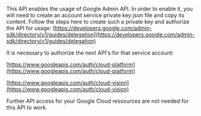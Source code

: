 This API enables the usage of Google Admin API. In order to enable it, you will need to create an account service private key json file and copy its content.
Follow the steps here to create such a private key and authorize the API for usage: [https://developers.google.com/admin-sdk/directory/v1/guides/delegation](https://developers.google.com/admin-sdk/directory/v1/guides/delegation)

It is necessary to authorize the next API's for that service account:

[https://www.googleapis.com/auth/cloud-platform](https://www.googleapis.com/auth/cloud-platform)

[https://www.googleapis.com/auth/cloud-vision](https://www.googleapis.com/auth/cloud-vision)

Further API access for your Google Cloud ressources are not needed for this API to work.
